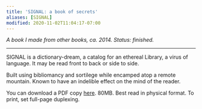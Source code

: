 ```yaml
---
title: 'SIGNAL: a book of secrets'
aliases: [SIGNAL]
modified: 2020-11-02T11:04:17-07:00
---
```


*A book I made from other books, ca. 2014. Status: finished.*

---

SIGNAL is a dictionary-dream, a catalog for an ethereal Library, a virus of language. It may be read front to back or side to side.

Built using bibliomancy and sortilege while encamped atop a remote mountain. Known to have an indelible effect on the mind of the reader.

You can download a PDF copy [here](/signal-a-book-of-secrets.pdf). 80MB. Best read in physical format. To print, set full-page duplexing.